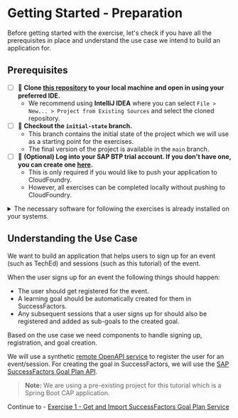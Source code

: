 # Getting Started - Preparation

Before getting started with the exercise, let's check if you have all the prerequisites in place and understand the use case we intend to build an application for.

## Prerequisites

- [ ] 🔨 **Clone [this repository](https://github.com/SAP-samples/teched2023-AD266) to your local machine and open in using your preferred IDE.**
  - We recommend using **IntelliJ IDEA** where you can select `File > New... > Project from Existing Sources` and select the cloned repository.
- [ ] 🔨 **Checkout the `initial-state` branch.**
  - This branch contains the initial state of the project which we will use as a starting point for the exercises.
  - The final version of the project is available in the `main` branch.
- [ ] 🔨 **(Optional) Log into your SAP BTP trial account. If you don't have one, you can create one [here](https://developers.sap.com/tutorials/hcp-create-trial-account.html).**
  - This is only required if you would like to push your application to CloudFoundry.
  - However, all exercises can be completed locally without pushing to CloudFoundry.

<details> 
<summary>The necessary software for following the exercises is already installed on your systems.</summary>
If you want you could confirm the installations by running the following commands in your terminal:

- Java 17
   ```shell
      java -version
   ```
- Maven 3.9+

  ```shell 
     mvn -version
  ```
- Node 18+

  ```shell
     node --version
  ```
- Npm 9+

  ```shell
     npm --version
  ```
- cdsdk 7.0+

  ```shell
     cds --version
  ```
- cf cli 7.7+

  ```shell
     cf --version
  ```
   </details>

## Understanding the Use Case

We want to build an application that helps users to sign up for an event (such as TechEd) and sessions (such as this tutorial) of the event.

When the user signs up for an event the following things should happen:
- The user should get registered for the event. 
- A learning goal should be automatically created for them in SuccessFactors. 
- Any subsequent sessions that a user signs up for should also be registered and added as sub-goals to the created goal.

Based on the use case we need components to handle signing up, registration, and goal creation.

We will use a synthetic [remote OpenAPI service](https://ad266-registration.cfapps.eu10-004.hana.ondemand.com/api-docs) to register the user for an event/session.
For creating the goal in SuccessFactors, we will use the [SAP SuccessFactors Goal Plan API](https://api.sap.com/api/PerformanceandGoalsPMGM/overview).


> **Note:** We are using a pre-existing project for this tutorial which is a Spring Boot CAP application.

Continue to - [Exercise 1 - Get and Import SuccessFactors Goal Plan Service](../ex1/README.md)
